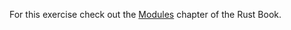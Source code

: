 For this exercise check out the [Modules](https://doc.rust-lang.org/book/second-edition/ch07-01-mod-and-the-filesystem.html) chapter of the Rust Book.